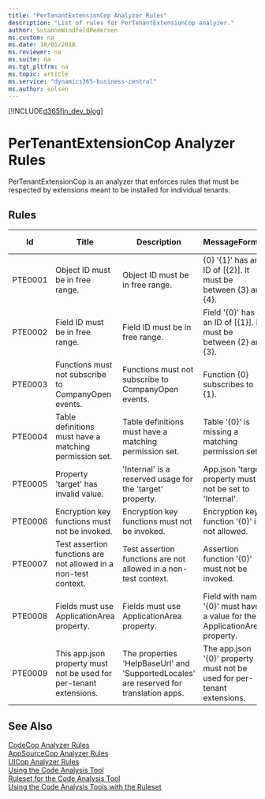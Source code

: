 ```yaml
---
title: "PerTenantExtensionCop Analyzer Rules"
description: "List of rules for PerTenantExtensionCop analyzer."
author: SusanneWindfeldPedersen
ms.custom: na
ms.date: 10/01/2018
ms.reviewer: na
ms.suite: na
ms.tgt_pltfrm: na
ms.topic: article
ms.service: "dynamics365-business-central"
ms.author: solsen
---
```


[!INCLUDE[d365fin_dev_blog](includes/d365fin_dev_blog.md)]

# PerTenantExtensionCop Analyzer Rules 
PerTenantExtensionCop is an analyzer that enforces rules that must be respected by extensions meant to be installed for individual tenants.

## Rules 

|Id|Title|Description|MessageFormat|Category|Default Severity|IsEnabledbyDefault|
|--|-----|-----------|-------------|--------|----------------|------------------|
|PTE0001|Object ID must be in free range.|Object ID must be in free range.|{0} '{1}' has an ID of [{2}]. It must be between {3} and {4}.|ObjectValidation|Error|true|
|PTE0002|Field ID must be in free range.|Field ID must be in free range.|Field '{0}' has an ID of [{1}]. It must be between {2} and {3}.|ObjectValidation|Error|true|
|PTE0003|Functions must not subscribe to CompanyOpen events.|Functions must not subscribe to CompanyOpen events.|Function {0} subscribes to {1}.|ObjectValidation|Error|true|
|PTE0004|Table definitions must have a matching permission set.|Table definitions must have a matching permission set.|Table '{0}' is missing a matching permission set.|ObjectValidation|Error|true|
|PTE0005|Property 'target' has invalid value.|'Internal' is a reserved usage for the 'target' property.|App.json 'target' property must not be set to 'Internal'.|PackageValidation|Error|true|
|PTE0006|Encryption key functions must not be invoked.|Encryption key functions must not be invoked.|Encryption key function '{0}' is not allowed.|PackageValidation|Error|true|
|PTE0007|Test assertion functions are not allowed in a non-test context.|Test assertion functions are not allowed in a non-test context.|Assertion function '{0}' must not be invoked.|PackageValidation|Error|true|
|PTE0008|Fields must use ApplicationArea property.|Fields must use ApplicationArea property.|Field with name '{0}' must have a value for the ApplicationArea property.|PackageValidation|Error|true|
|PTE0009|This app.json property must not be used for per-tenant extensions.|The properties 'HelpBaseUrl' and 'SupportedLocales' are reserved for translation apps.|The app.json '{0}' property must not be used for per-tenant extensions.|PackageValidation|Error|true|


## See Also 
[CodeCop Analyzer Rules](devenv-codeanalyzer-codecop-rules.md)   
[AppSourceCop Analyzer Rules](devenv-codeanalyzer-appsourcecop-rules.md)   
[UICop Analyzer Rules](devenv-codeanalyzer-uicop-rules.md)  
[Using the Code Analysis Tool](devenv-using-code-analysis-tool.md)  
[Ruleset for the Code Analysis Tool](devenv-rule-set-syntax-for-code-analysis-tools.md)  
[Using the Code Analysis Tools with the Ruleset](devenv-using-code-analysis-tool-with-rule-set.md)